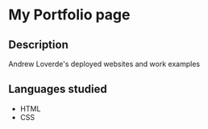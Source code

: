 # My Portfolio page

## Description
Andrew Loverde's deployed websites and work examples

## Languages studied
- HTML
- CSS